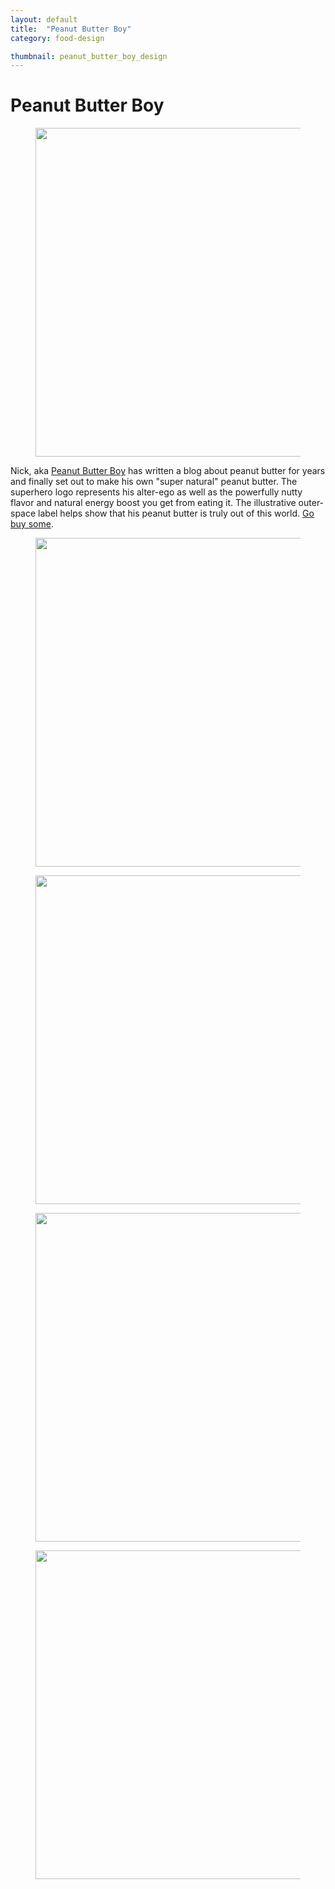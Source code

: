 ```yaml
---
layout: default
title:  "Peanut Butter Boy"
category: food-design

thumbnail: peanut_butter_boy_design
---
```


# Peanut Butter Boy

<figure>
	<img src="{{ site.baseurl}}/images/peanut_butter_boy_design_01.jpg" width="790" height="526">
</figure>

Nick, aka [Peanut Butter Boy](http://www.peanutbutterboy.com/) has written a blog about peanut butter for years and finally set out to make his own "super natural" peanut butter. The superhero logo represents his alter-ego as well as the powerfully nutty flavor and natural energy boost you get from eating it. The illustrative outer-space label helps show that his peanut butter is truly out of this world. [Go buy some](http://store.peanutbutterboy.com/).

<figure>
	<img src="{{ site.baseurl}}/images/peanut_butter_boy_design_02.jpg" width="790" height="526">
</figure>

<figure>
	<img src="{{ site.baseurl}}/images/peanut_butter_boy_design_03.jpg" width="790" height="526">
</figure>

<figure>
	<img src="{{ site.baseurl}}/images/peanut_butter_boy_design_04.jpg" width="790" height="526">
</figure>

<figure>
	<img src="{{ site.baseurl}}/images/peanut_butter_boy_design_05.jpg" width="790" height="526">
</figure>
